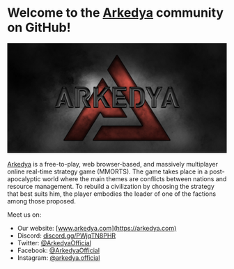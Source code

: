 # Welcome to the [Arkedya](https://arkedya.com) community on GitHub!

![Logo](/asset/banner.jpg)

[Arkedya](https://arkedya.com) is a free-to-play, web browser-based, and massively multiplayer online real-time strategy game (MMORTS). The game takes place in a post-apocalyptic world where the main themes are conflicts between nations and resource management. To rebuild a civilization by choosing the strategy that best suits him, the player embodies the leader of one of the factions among those proposed.

Meet us on:

-   Our website: [www.arkedya.com](https://arkedya.com)
-   Discord: [discord.gg/PWjqTN8PHR](https://discord.gg/HEzvAPMGQQ)
-   Twitter: [@ArkedyaOfficial](https://twitter.com/ArkedyaOfficial)
-   Facebook: [@ArkedyaOfficial](https://www.facebook.com/ArkedyaOfficial)
-   Instagram: [@arkedya.official](https://www.instagram.com/arkedya.official)
